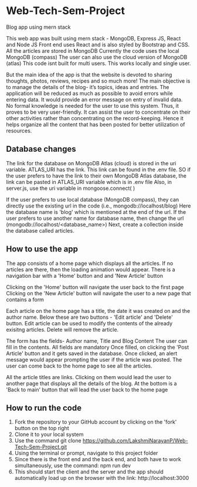 # Web-Tech-Sem-Project
Blog app using mern stack

This web app was built using mern stack - MongoDB, Express JS, React and Node JS
Front end uses React and is also styled by Bootstrap and CSS.
All the articles are stored in MongoDB
Currently the code uses the local MongoDB (compass)
The user can also use the cloud version of MongoDB (atlas)
This code isnt built for multi users. This works locally and single user.

But the main idea of the app is that the website is devoted to sharing thoughts, photos, reviews, recipes and so much more! 
The main objective is to manage the details of the blog- it’s topics, ideas and entries.
The application will be reduced as much as possible to avoid errors while entering data. 
It would provide an error message on entry of invalid data. 
No formal knowledge is needed for the user to use this system. 
Thus, it proves to be very user-friendly. 
It can assist the user to concentrate on their other activities rather than concentrating on the record-keeping. 
Hence it helps organize all the content that has been posted for better utilization of resources.

## Database changes
The link for the database on MongoDB Atlas (cloud) is stored in the uri variable.
ATLAS_URI has the link. This link can be found in the .env file.
SO if the user prefers to have the link to their own MongoDB Atlas database, the link can be pasted in ATLAS_URI variable which is in .env file
Also, in server.js, use the uri variable in mongoose.connect( )

If the user prefers to use local database (MongoDB compass), they can directly use the existing url in the code (i.e., mongodb://localhost/blog)
Here the database name is 'blog' which is mentioned at the end of the url.
If the user prefers to use another name for database name, then change the url (mongodb://localhost/<database_name>)
Next, create a collection inside the database called articles.

## How to use the app
The app consists of a home page which displays all the articles.
If no articles are there, then the loading animation would appear.
There is a navigation bar with a 'Home' button and and 'New Article' button

Clicking on the 'Home' button will navigate the user back to the first page
Clicking on the 'New Article' button will navigate the user to a new page that contains a form

Each article on the home page has a title, the date it was created on and the author name.
Below these are two buttons - 'Edit article' and 'Delete' button.
Edit article can be used to modify the contents of the already exisitng articles.
Delete will remove the article.

The form has the fields- Author name, Title and Blog Content
The user can fill in the contents. All fields are mandatory
Once filled, on clicking the 'Post Article' button and it gets saved in the database.
Once clicked, an alert message would appear prompting the user if the article was posted.
The user can come back to the home page to see all the articles.

All the article titles are links. Clicking on them would lead the user to another page that displays all the details of the blog.
At the bottom is a 'Back to main' button that will lead the user back to the home page

## How to run the code
1. Fork the repository to your GitHub account by clicking on the 'fork' button on the top right
2. Clone it to your local system
3. Use the command git clone https://github.com/LakshmiNarayanP/Web-Tech-Sem-Project.git
4. Using the terminal or prompt, navigate to this project folder
5. Since there is the front end and the back end, and both have to work simultaneously, use the command: npm run dev
6. This should start the client and the server and the app should automatically load up on the browser with the link: http://localhost:3000

